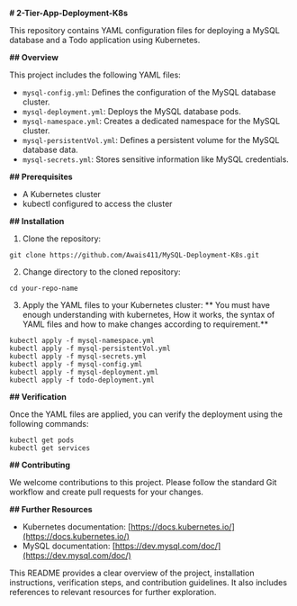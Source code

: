 **#  2-Tier-App-Deployment-K8s**

This repository contains YAML configuration files for deploying a MySQL database and a Todo application using Kubernetes.

**## Overview**

This project includes the following YAML files:

* `mysql-config.yml`: Defines the configuration of the MySQL database cluster.
* `mysql-deployment.yml`: Deploys the MySQL database pods.
* `mysql-namespace.yml`: Creates a dedicated namespace for the MySQL cluster.
* `mysql-persistentVol.yml`: Defines a persistent volume for the MySQL database data.
* `mysql-secrets.yml`: Stores sensitive information like MySQL credentials.


**## Prerequisites**

* A Kubernetes cluster
* kubectl configured to access the cluster

**## Installation**

1. Clone the repository:

```
git clone https://github.com/Awais411/MySQL-Deployment-K8s.git
```

2. Change directory to the cloned repository:

```
cd your-repo-name
```

3. Apply the YAML files to your Kubernetes cluster:
  ** You must have enough understanding with kubernetes, How it works, the syntax of YAML files and how to make changes according to requirement.**

```
kubectl apply -f mysql-namespace.yml
kubectl apply -f mysql-persistentVol.yml
kubectl apply -f mysql-secrets.yml
kubectl apply -f mysql-config.yml
kubectl apply -f mysql-deployment.yml
kubectl apply -f todo-deployment.yml
```

**## Verification**

Once the YAML files are applied, you can verify the deployment using the following commands:

```
kubectl get pods
kubectl get services
```

**## Contributing**

We welcome contributions to this project. Please follow the standard Git workflow and create pull requests for your changes.


**## Further Resources**

* Kubernetes documentation: [https://docs.kubernetes.io/](https://docs.kubernetes.io/)
* MySQL documentation: [https://dev.mysql.com/doc/](https://dev.mysql.com/doc/)

This README provides a clear overview of the project, installation instructions, verification steps, and contribution guidelines. It also includes references to relevant resources for further exploration.
